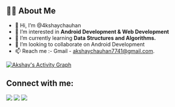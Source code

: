 
## 🙋‍♂️ About Me
- 👋 Hi, I’m @4kshaychauhan
- 👀 I’m interested in **Android Development & Web Development**
- 🌱 I’m currently learning **Data Structures and Algorithms.**
- 💞️ I’m looking to collaborate on Android Development
- 📫 Reach me :-  Gmail - akshaychauhan7741@gmail.com.

<a href="https://github.com/4kshaychauhan/github-readme-activity-graph"><img alt="Akshay's Activity Graph" src="https://activity-graph.herokuapp.com/graph?username=4kshaychauhan&bg_color=0D1117&color=5BCDEC&line=5BCDEC&point=FFFFFF&hide_border=true" /></a>


## Connect with me:

<p align="left">
<a href = "https://www.linkedin.com/in/4kshaychauhan/"><img src="https://img.icons8.com/fluent/48/000000/linkedin.png"/></a>
<a href = "https://twitter.com/4kshaychauhan"><img src="https://img.icons8.com/fluent/48/000000/twitter.png"/></a>
<a href = "https://www.instagram.com/4kshaychauhan/"><img src="https://img.icons8.com/fluent/48/000000/instagram-new.png"/></a>
</p>
